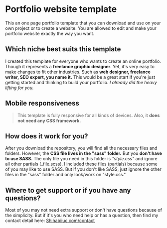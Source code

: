 # Portfolio website template
This an one page portfolio template that you can download and use on your own project or to create a website. You are allowed to edit and make your portfolio website exactly the way you want.

## Which niche best suits this template
I created this template for everyone who wants to create an online portfolio. Though it represents a **freelance graphic designer**. Yet, it's very easy to make changes to fit other industries. Such as **web designer, freelance writer, SEO expert, you name it.** This would be a great start if you're just getting started and thinking to build your portfolio. _I already did the heavy lifting for you._

## Mobile responsiveness
> This template is fully responsive for all kinds of devices. Also, it **does not need any CSS framework.**

## How does it work for you?
After you download the repository, you will find all the necessary files and folders. However, the **CSS file lives in the "sass" folder.** But you **don't have to use SASS.** The only file you need in this folder is _"style.css"_ and ignore all other partials (_file.scss).
I included these files (partials) because some of you may like to use SASS. But if you don't like SASS, just ignore the other files in the "sass" folder and only look/work on "style.css."

## Where to get support or if you have any questions?
Most of you may not need extra support or don't have questions because of the simplicity. But if it's you who need help or has a question, then find my contact detail here:
[Shihabiiuc.com/contact](://shihabiiuc.com/contachttpst)